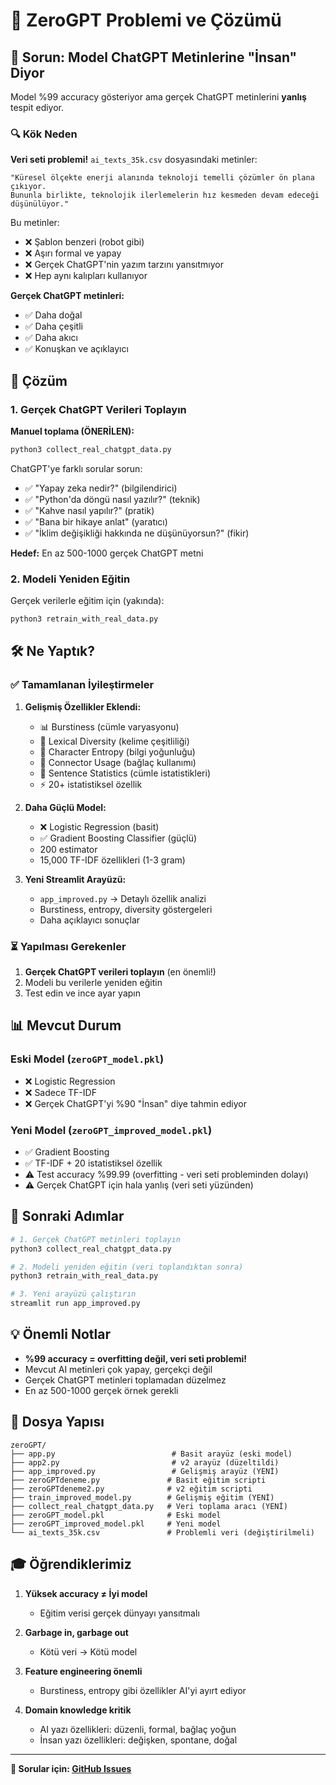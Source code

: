 # 🚨 ZeroGPT Problemi ve Çözümü

## 📌 Sorun: Model ChatGPT Metinlerine "İnsan" Diyor

Model %99 accuracy gösteriyor ama gerçek ChatGPT metinlerini **yanlış** tespit ediyor.

### 🔍 Kök Neden

**Veri seti problemi!** `ai_texts_35k.csv` dosyasındaki metinler:

```
"Küresel ölçekte enerji alanında teknoloji temelli çözümler ön plana çıkıyor. 
Bununla birlikte, teknolojik ilerlemelerin hız kesmeden devam edeceği düşünülüyor."
```

Bu metinler:
- ❌ Şablon benzeri (robot gibi)
- ❌ Aşırı formal ve yapay
- ❌ Gerçek ChatGPT'nin yazım tarzını yansıtmıyor
- ❌ Hep aynı kalıpları kullanıyor

**Gerçek ChatGPT metinleri:**
- ✅ Daha doğal
- ✅ Daha çeşitli
- ✅ Daha akıcı
- ✅ Konuşkan ve açıklayıcı

## 🎯 Çözüm

### 1. Gerçek ChatGPT Verileri Toplayın

**Manuel toplama (ÖNERİLEN):**
```bash
python3 collect_real_chatgpt_data.py
```

ChatGPT'ye farklı sorular sorun:
- ✅ "Yapay zeka nedir?" (bilgilendirici)
- ✅ "Python'da döngü nasıl yazılır?" (teknik)
- ✅ "Kahve nasıl yapılır?" (pratik)
- ✅ "Bana bir hikaye anlat" (yaratıcı)
- ✅ "İklim değişikliği hakkında ne düşünüyorsun?" (fikir)

**Hedef:** En az 500-1000 gerçek ChatGPT metni

### 2. Modeli Yeniden Eğitin

Gerçek verilerle eğitim için (yakında):
```bash
python3 retrain_with_real_data.py
```

## 🛠️ Ne Yaptık?

### ✅ Tamamlanan İyileştirmeler

1. **Gelişmiş Özellikler Eklendi:**
   - 📊 Burstiness (cümle varyasyonu)
   - 🎯 Lexical Diversity (kelime çeşitliliği)
   - 🔢 Character Entropy (bilgi yoğunluğu)
   - 🔗 Connector Usage (bağlaç kullanımı)
   - 📏 Sentence Statistics (cümle istatistikleri)
   - ⚡ 20+ istatistiksel özellik

2. **Daha Güçlü Model:**
   - ❌ Logistic Regression (basit)
   - ✅ Gradient Boosting Classifier (güçlü)
   - 200 estimator
   - 15,000 TF-IDF özellikleri (1-3 gram)

3. **Yeni Streamlit Arayüzü:**
   - `app_improved.py` → Detaylı özellik analizi
   - Burstiness, entropy, diversity göstergeleri
   - Daha açıklayıcı sonuçlar

### ⏳ Yapılması Gerekenler

1. **Gerçek ChatGPT verileri toplayın** (en önemli!)
2. Modeli bu verilerle yeniden eğitin
3. Test edin ve ince ayar yapın

## 📊 Mevcut Durum

### Eski Model (`zeroGPT_model.pkl`)
- ❌ Logistic Regression
- ❌ Sadece TF-IDF
- ❌ Gerçek ChatGPT'yi %90 "İnsan" diye tahmin ediyor

### Yeni Model (`zeroGPT_improved_model.pkl`)
- ✅ Gradient Boosting
- ✅ TF-IDF + 20 istatistiksel özellik
- ⚠️ Test accuracy %99.99 (overfitting - veri seti probleminden dolayı)
- ⚠️ Gerçek ChatGPT için hala yanlış (veri seti yüzünden)

## 🚀 Sonraki Adımlar

```bash
# 1. Gerçek ChatGPT metinleri toplayın
python3 collect_real_chatgpt_data.py

# 2. Modeli yeniden eğitin (veri toplandıktan sonra)
python3 retrain_with_real_data.py

# 3. Yeni arayüzü çalıştırın
streamlit run app_improved.py
```

## 💡 Önemli Notlar

- **%99 accuracy = overfitting değil, veri seti problemi!**
- Mevcut AI metinleri çok yapay, gerçekçi değil
- Gerçek ChatGPT metinleri toplamadan düzelmez
- En az 500-1000 gerçek örnek gerekli

## 📁 Dosya Yapısı

```
zeroGPT/
├── app.py                          # Basit arayüz (eski model)
├── app2.py                         # v2 arayüz (düzeltildi)
├── app_improved.py                 # Gelişmiş arayüz (YENİ)
├── zeroGPTdeneme.py               # Basit eğitim scripti
├── zeroGPTdeneme2.py              # v2 eğitim scripti
├── train_improved_model.py        # Gelişmiş eğitim (YENİ)
├── collect_real_chatgpt_data.py   # Veri toplama aracı (YENİ)
├── zeroGPT_model.pkl              # Eski model
├── zeroGPT_improved_model.pkl     # Yeni model
└── ai_texts_35k.csv               # Problemli veri (değiştirilmeli)
```

## 🎓 Öğrendiklerimiz

1. **Yüksek accuracy ≠ İyi model**
   - Eğitim verisi gerçek dünyayı yansıtmalı
   
2. **Garbage in, garbage out**
   - Kötü veri → Kötü model
   
3. **Feature engineering önemli**
   - Burstiness, entropy gibi özellikler AI'yi ayırt ediyor
   
4. **Domain knowledge kritik**
   - AI yazı özellikleri: düzenli, formal, bağlaç yoğun
   - İnsan yazı özellikleri: değişken, spontane, doğal

---

**💬 Sorular için: [GitHub Issues](https://github.com/...)**

